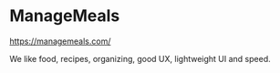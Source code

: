 # ManageMeals

https://managemeals.com/

We like food, recipes, organizing, good UX, lightweight UI and speed.
